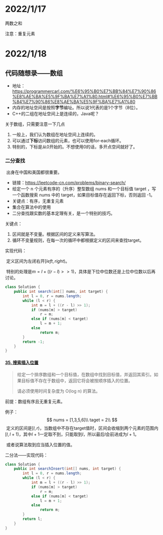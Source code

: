 # 2022/1/17

两数之和

注意：重复元素

# 2022/1/18

## 代码随想录——数组

- 地址：https://programmercarl.com/%E6%95%B0%E7%BB%84%E7%90%86%E8%AE%BA%E5%9F%BA%E7%A1%80.html#%E6%95%B0%E7%BB%84%E7%90%86%E8%AE%BA%E5%9F%BA%E7%A1%80
- 内存的地址空间是按照**字节**编址。所以说1代表的是1个字节（8位）。
- C++的二组在地址空间上是连续的，Java呢？

关于数组，只需要注意一下几点

1. 一般上，我们认为数组在地址空间上连续的。
2. 可以通过**下标**访问数组的元素，也可以使用for-each循环。
3. 特别的，下标是从0开始的。不想使用0的话，多开点空间就好了。

### 二分查找

​	出身在中国和美国都很重要。

- 链接：https://leetcode-cn.com/problems/binary-search/
- 给定一个 n 个元素有序的（升序）整型数组 nums 和一个目标值 target  ，写一个函数搜索 nums 中的 target，如果目标值存在返回下标，否则返回 -1。
- 关键点：有序，无重复元素
- 集合在算法中的使用
- 二分查找跟实数的基本定理有关，是一个特别的技巧。

关键点：

1. 区间就是不变量。根据区间的定义来写算法。
2. 循环不变量规则，在每一次的循环中都根据定义的区间来查找target。

实现代码：

​		定义区间为左闭右开$[left, right)$。

​		特别的处理是$m = l + ((r - l) >> 1)$，具体是下位中位数还是上位中位数以后再讨论。

```java
class Solution {
    public int search(int[] nums, int target) {
        int l = 0, r = nums.length;
        while (l < r) {
            int m = l + ((r - l) >> 1);
            if (nums[m] > target)
                r = m;
            else if (nums[m] < target)
                l = m + 1;
            else 
                return m;
        }
        return -1;
    }
}	
```

#### [35. 搜索插入位置](https://leetcode-cn.com/problems/search-insert-position/)

> 给定一个排序数组和一个目标值，在数组中找到目标值，并返回其索引。如果目标值不存在于数组中，返回它将会被按顺序插入的位置。
>
> 请必须使用时间复杂度为 O(log n) 的算法。
>

前提：数组有序且无重复元素。

例子：
$$
nums = [1,3,5,6]\\
taget = 2\\
$$
​		定义的区间是$[l, r)$，当数组中不存在target值时，区间会收缩到两个元素的范围内$[l, l+1)$，其中$l+1$一定取不到，只能取到$l$，所以最后$l$会前进成为$l+1$。

​		或者说算法取到应当插入位置的值。

二分法——实现代码：

```java
class Solution {
    public int searchInsert(int[] nums, int target) {
        int l = 0, r = nums.length;
        while (l < r) {
            int m = l + ((r - l) >> 1);
            if (nums[m] > target)
                r = m;
            else if (nums[m] < target)
                l = m + 1;
            else
                return m;
        }
        return l; 
    }
}
```

